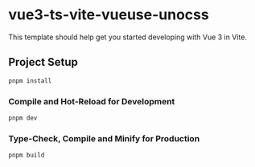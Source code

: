 # vue3-ts-vite-vueuse-unocss

This template should help get you started developing with Vue 3 in Vite.


## Project Setup

```sh
pnpm install
```

### Compile and Hot-Reload for Development

```sh
pnpm dev
```

### Type-Check, Compile and Minify for Production

```sh
pnpm build
```
